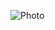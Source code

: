 
![Photo](https://lh3.googleusercontent.com/a-/AOh14GgCGLeofM-819LVP4OYJZquKu4-VZkR9QKAIJaMYw?height=180&width=180)
